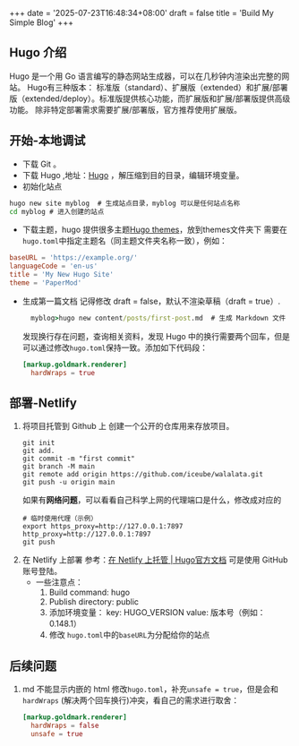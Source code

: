 +++
date = '2025-07-23T16:48:34+08:00'
draft = false
title = 'Build My Simple Blog'
+++

## Hugo 介绍
Hugo 是一个用 Go 语言编写的静态网站生成器，可以在几秒钟内渲染出完整的网站。
Hugo有三种版本：
	标准版（standard）、扩展版（extended）和扩展/部署版（extended/deploy）。标准版提供核心功能，而扩展版和扩展/部署版提供高级功能。
	除非特定部署需求需要扩展/部署版，官方推荐使用扩展版。
## 开始-本地调试
- 下载 Git 。
- 下载 Hugo ,地址：[Hugo](https://github.com/gohugoio/hugo/releases) ，解压缩到目的目录，编辑环境变量。
- 初始化站点
~~~ cmd
hugo new site myblog  # 生成站点目录，myblog 可以是任何站点名称
cd myblog # 进入创建的站点
~~~
- 下载主题，hugo 提供很多主题[Hugo themes](https://themes.gohugo.io/)，放到themes文件夹下 
	需要在`hugo.toml`中指定主题名（同主题文件夹名称一致），例如：
``` toml
baseURL = 'https://example.org/'
languageCode = 'en-us'
title = 'My New Hugo Site'
theme = 'PaperMod'
```

- 生成第一篇文档
	记得修改 draft = false，默认不渲染草稿（draft = true）.
  ~~~ cmd
	myblog>hugo new content/posts/first-post.md  # 生成 Markdown 文件
	~~~
	发现换行存在问题，查询相关资料，发现 Hugo 中的换行需要两个回车，但是可以通过修改`hugo.toml`保持一致。添加如下代码段：
	~~~ toml	
	[markup.goldmark.renderer]
	  hardWraps = true
	~~~

## 部署-Netlify
1. 将项目托管到 Github 上
	创建一个公开的仓库用来存放项目。
	~~~ git
	git init
	git add.
	git commit -m "first commit"
	git branch -M main
	git remote add origin https://github.com/iceube/walalata.git
	git push -u origin main
	~~~
	如果有**网络问题**，可以看看自己科学上网的代理端口是什么，修改成对应的
	~~~ git
	# 临时使用代理（示例）
	export https_proxy=http://127.0.0.1:7897 http_proxy=http://127.0.0.1:7897
	git push
	~~~
2. 在 Netlify 上部署 
	参考：[在 Netlify 上托管 | Hugo官方文档](https://hugo.opendocs.io/hosting-and-deployment/hosting-on-netlify/)
	可是使用 GitHub 账号登陆。
	- 一些注意点：
		1. Build command: hugo
		2. Publish directory: public
		3. 添加环境变量：
			key: HUGO_VERSION
			value: 版本号（例如：0.148.1）
		4. 修改 `hugo.toml`中的`baseURL`为分配给你的站点
## 后续问题
1. md 不能显示内嵌的 html
	修改`hugo.toml`，补充`unsafe = true`，但是会和 `hardWraps` (解决两个回车换行)冲突，看自己的需求进行取舍：
	~~~ toml
	[markup.goldmark.renderer]
	  hardWraps = false
	  unsafe = true